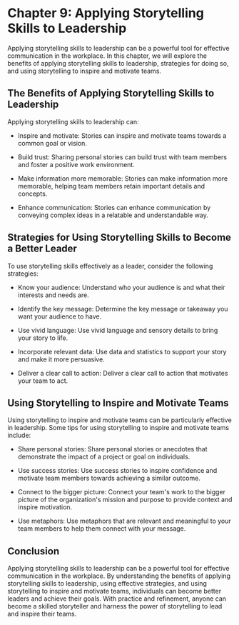 Chapter 9: Applying Storytelling Skills to Leadership
=====================================================

Applying storytelling skills to leadership can be a powerful tool for effective communication in the workplace. In this chapter, we will explore the benefits of applying storytelling skills to leadership, strategies for doing so, and using storytelling to inspire and motivate teams.

The Benefits of Applying Storytelling Skills to Leadership
----------------------------------------------------------

Applying storytelling skills to leadership can:

* Inspire and motivate: Stories can inspire and motivate teams towards a common goal or vision.

* Build trust: Sharing personal stories can build trust with team members and foster a positive work environment.

* Make information more memorable: Stories can make information more memorable, helping team members retain important details and concepts.

* Enhance communication: Stories can enhance communication by conveying complex ideas in a relatable and understandable way.

Strategies for Using Storytelling Skills to Become a Better Leader
------------------------------------------------------------------

To use storytelling skills effectively as a leader, consider the following strategies:

* Know your audience: Understand who your audience is and what their interests and needs are.

* Identify the key message: Determine the key message or takeaway you want your audience to have.

* Use vivid language: Use vivid language and sensory details to bring your story to life.

* Incorporate relevant data: Use data and statistics to support your story and make it more persuasive.

* Deliver a clear call to action: Deliver a clear call to action that motivates your team to act.

Using Storytelling to Inspire and Motivate Teams
------------------------------------------------

Using storytelling to inspire and motivate teams can be particularly effective in leadership. Some tips for using storytelling to inspire and motivate teams include:

* Share personal stories: Share personal stories or anecdotes that demonstrate the impact of a project or goal on individuals.

* Use success stories: Use success stories to inspire confidence and motivate team members towards achieving a similar outcome.

* Connect to the bigger picture: Connect your team's work to the bigger picture of the organization's mission and purpose to provide context and inspire motivation.

* Use metaphors: Use metaphors that are relevant and meaningful to your team members to help them connect with your message.

Conclusion
----------

Applying storytelling skills to leadership can be a powerful tool for effective communication in the workplace. By understanding the benefits of applying storytelling skills to leadership, using effective strategies, and using storytelling to inspire and motivate teams, individuals can become better leaders and achieve their goals. With practice and refinement, anyone can become a skilled storyteller and harness the power of storytelling to lead and inspire their teams.
